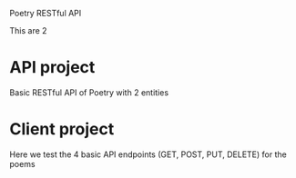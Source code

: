 Poetry RESTful API

This are 2

# API project

Basic RESTful API of Poetry with 2 entities

# Client project

Here we test the 4 basic API endpoints (GET, POST, PUT, DELETE) for the poems 